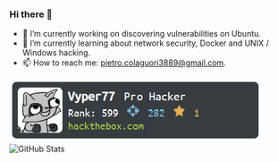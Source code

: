 ### Hi there 👋

- 🔭 I’m currently working on discovering vulnerabilities on Ubuntu.
- 🌱 I’m currently learning about network security, Docker and UNIX / Windows hacking.
- 📫 How to reach me: pietro.colaguori3889@gmail.com.

<!--
**PietroColaguori/PietroColaguori** is a ✨ _special_ ✨ repository because its `README.md` (this file) appears on your GitHub profile.

Here are some ideas to get you started:

- 🔭 I’m currently working on ...
- 🌱 I’m currently learning ...
- 👯 I’m looking to collaborate on ...
- 🤔 I’m looking for help with ...
- 💬 Ask me about ...
- 📫 How to reach me: ...
- 😄 Pronouns: ...
- ⚡ Fun fact: ...
-->

![HTB Banner](https://github.com/PietroColaguori/PietroColaguori/blob/main/images/pro_hacker_banner.png)
![GitHub Stats](https://github-readme-stats.vercel.app/api?username=PietroColaguori&theme=tokyonight)



<!-- [![Top Langs](https://github-readme-stats.vercel.app/api/top-langs/?username=PietroColaguori&layout=compact)](https://github.com/anuraghazra/github-readme-stats) -->
